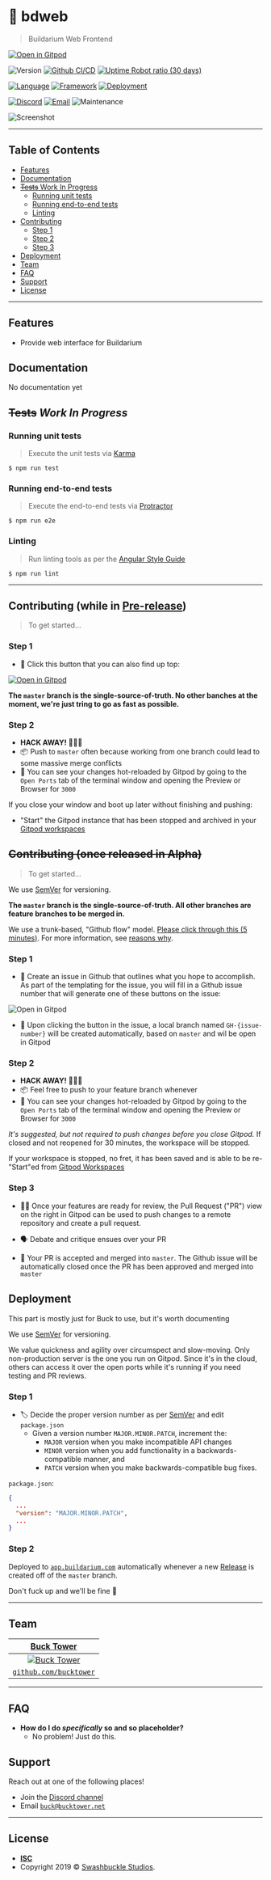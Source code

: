 <!-- omit in toc -->
# 🧱 bdweb

> Buildarium Web Frontend

[![Open in Gitpod](https://gitpod.io/button/open-in-gitpod.svg)](https://gitpod.io/#https://github.com/swshbkl/bdweb)

![Version](https://img.shields.io/github/v/tag/swshbkl/bdweb)
[![Github CI/CD](https://img.shields.io/github/workflow/status/swshbkl/bdweb/Build%20and%20Deploy)](https://github.com/swshbkl/bdweb/actions?query=workflow%3A%22Build+and+Deploy%22)
[![Uptime Robot ratio (30 days)](https://img.shields.io/uptimerobot/ratio/m783955965-e5db60416f7b9b7124c694ae.svg)](https://status.swashbuckle.dev)

[![Language](https://img.shields.io/badge/language-typescript-2B4F7E.svg?longCache=true)](https://www.typescriptlang.org/docs/handbook/typescript-in-5-minutes.html/)
[![Framework](https://img.shields.io/badge/framework-react-67DBF9.svg?longCache=true)](https://reactjs.org/docs/getting-started.html)
[![Deployment](https://img.shields.io/badge/deployment-firebase-FECA41.svg?longCache=true)](https://firebase.google.com/docs/hosting)

[![Discord](https://img.shields.io/discord/649868467893305346)](https://discordapp.com/channels/649868467893305346/651900766583259156)
[![Email](https://img.shields.io/badge/email-buck-blue.svg?longCache=true)](mailto:buck@bucktower.net)
![Maintenance](https://img.shields.io/maintenance/yes/2019.svg?style=flat-square)

![Screenshot](https://i.imgur.com/WSahR2w.jpg)

---

<!-- omit in toc -->
## Table of Contents

- [Features](#features)
- [Documentation](#documentation)
- [~~Tests~~ Work In Progress](#tests-work-in-progress)
  - [Running unit tests](#running-unit-tests)
  - [Running end-to-end tests](#running-end-to-end-tests)
  - [Linting](#linting)
- [Contributing](#contributing)
  - [Step 1](#step-1)
  - [Step 2](#step-2)
  - [Step 3](#step-3)
- [Deployment](#deployment)
- [Team](#team)
- [FAQ](#faq)
- [Support](#support)
- [License](#license)

---

## Features

- Provide web interface for Buildarium

## Documentation

No documentation yet

## ~~Tests~~ *Work In Progress*

### Running unit tests

> Execute the unit tests via [Karma](https://karma-runner.github.io)

```shell
$ npm run test
```

### Running end-to-end tests

> Execute the end-to-end tests via [Protractor](http://www.protractortest.org/)

```shell
$ npm run e2e
```

### Linting

> Run linting tools as per the [Angular Style Guide](https://angular.io/guide/styleguide)

```shell
$ npm run lint
```

---

## Contributing (while in [Pre-release](https://github.com/swshbkl/bdweb/releases))

> To get started...

### Step 1

- 👯 Click this button that you can also find up top:

[![Open in Gitpod](https://gitpod.io/button/open-in-gitpod.svg)](https://gitpod.io/#https://github.com/swshbkl/bdweb)

**The `master` branch is the single-source-of-truth. No other banches at the moment, we're just tring to go as fast as possible.**

### Step 2

- **HACK AWAY!** 🔨🔨🔨
- 📦 Push to `master` often because working from one branch could lead to some massive merge conflicts
- 👀 You can see your changes hot-reloaded by Gitpod by going to the `Open Ports` tab of the terminal window and opening the Preview or Browser for `3000`

If you close your window and boot up later without finishing and pushing:

- "Start" the Gitpod instance that has been stopped and archived in your [Gitpod workspaces](https://gitpod.io/workspaces/)

## ~~Contributing (once released in Alpha)~~

> To get started...

We use [SemVer](https://semver.org/) for versioning.

**The `master` branch is the single-source-of-truth. All other branches are feature branches to be merged in.**

We use a trunk-based, "Github flow" model. [Please click through this (5 minutes)](https://guides.github.com/introduction/flow/).
For more information, see [reasons why](https://githubflow.github.io/).

### Step 1

- 👯 Create an issue in Github that outlines what you hope to accomplish.
As part of the templating for the issue, you will fill in a Github issue number that will generate one of these buttons on the issue:

![Open in Gitpod](https://gitpod.io/button/open-in-gitpod.svg)

- 🌱 Upon clicking the button in the issue, a local branch named `GH-{issue-number}` will be created automatically, based on `master` and wil be open in Gitpod

### Step 2

- **HACK AWAY!** 🔨🔨🔨
- 📦 Feel free to push to your feature branch whenever
- 👀 You can see your changes hot-reloaded by Gitpod by going to the `Open Ports` tab of the terminal window and opening the Preview or Browser for `3000`

*It's suggested, but not required to push changes before you close Gitpod.* If closed and not reopened for 30 minutes, the workspace will be stopped.

If your workspace is stopped, no fret, it has been saved and is able to be re-"Start"ed from [Gitpod Workspaces](https://gitpod.io/workspaces/)

### Step 3


- 👨‍🍳 Once your features are ready for review, the Pull Request ("PR") view on the right in Gitpod can be used to push changes to a remote repository and create a pull request.

- 🗣 Debate and critique ensues over your PR

- 🔀 Your PR is accepted and merged into `master`. The Github issue will be automatically closed once the PR has been approved and merged into `master`

## Deployment

This part is mostly just for Buck to use, but it's worth documenting

We use [SemVer](https://semver.org/) for versioning.

We value quickness and agility over circumspect and slow-moving.
Only non-production server is the one you run on Gitpod.
Since it's in the cloud, others can access it over the open ports while it's running if you need testing and PR reviews.


### Step 1

- 🏷 Decide the proper version number as per [SemVer](https://semver.org/) and edit `package.json`
    - Given a version number `MAJOR.MINOR.PATCH`, increment the:
        - `MAJOR` version when you make incompatible API changes
        - `MINOR` version when you add functionality in a backwards-compatible manner, and
        - `PATCH` version when you make backwards-compatible bug fixes.

`package.json`:

```json
{
  ...
  "version": "MAJOR.MINOR.PATCH",
  ...
}
```

### Step 2

Deployed to [`app.buildarium.com`](https://app.buildarium.com) automatically whenever a new [Release](https://github.com/swshbkl/bdweb/releases) is created off of the `master` branch.

Don't fuck up and we'll be fine 🤗

---

## Team

| [**Buck Tower**](https://bucktower.net) |
| :---: |
| [![Buck Tower](https://avatars1.githubusercontent.com/u/1170938?v=3&s=200)](https://bucktower.net)|
| [`github.com/bucktower`](https://github.com/bucktower) |

---

## FAQ

- **How do I do *specifically* so and so placeholder?**
  - No problem! Just do this.

## Support

Reach out at one of the following places!

- Join the [Discord channel](https://discordapp.com/channels/649868467893305346/649868575049252865)
- Email [`buck@bucktower.net`](mailto:buck@bucktower.net)

---

## License

- **[ISC](https://opensource.org/licenses/ISC)**
- Copyright 2019 © [Swashbuckle Studios](https://swashbuckle.dev).
